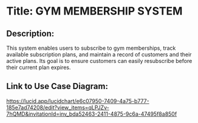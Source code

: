 # Title: GYM MEMBERSHIP SYSTEM

## Description: 
This system enables users to subscribe to gym memberships, track available subscription plans, and maintain a record of customers and their active plans. Its goal is to ensure customers can easily resubscribe before their current plan expires.

## Link to Use Case Diagram:
https://lucid.app/lucidchart/e6c07950-7409-4a75-b777-185e7ad74208/edit?view_items=qLPJZv-7hQMD&invitationId=inv_bda52463-2411-4875-9c6a-47495f8a850f

